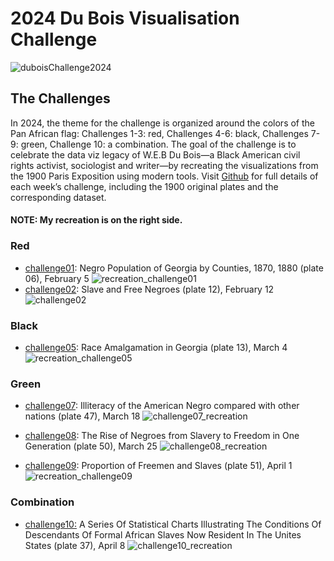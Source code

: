 # 2024 Du Bois Visualisation Challenge
![duboisChallenge2024](https://github.com/sndaba/2024DuBoisChallengeInRstats/assets/53818579/4b18b046-b06f-4bb6-b071-3b27dab2293f)
## The Challenges

In 2024, the theme for the challenge is organized around the colors of the Pan African flag: Challenges 1-3: red, Challenges 4-6: black, Challenges 7-9: green, Challenge 10: a combination.
The goal of the challenge is to celebrate the data viz legacy of W.E.B Du Bois—a Black American civil rights activist, sociologist and writer—by recreating the visualizations from the 1900 Paris Exposition using modern tools. 
Visit [Github](https://github.com/ajstarks/dubois-data-portraits/blob/master/challenge/2024/README.md) for full details of each week’s challenge, including the 1900 original plates and the corresponding dataset.
####  NOTE: My recreation is on the right side.

### Red
+ [challenge01](https://github.com/sndaba/2024DuBoisChallengeInRstats/tree/main/challenge01): Negro Population of Georgia by Counties, 1870, 1880 (plate 06), February 5
  ![recreation_challenge01](https://github.com/sndaba/2024DuBoisChallengeInRstats/assets/53818579/714d040e-2b05-4ce2-81d2-63b9c0e5bf2e)
+ [challenge02](https://github.com/sndaba/2024DuBoisChallengeInRstats/tree/main/challenge02): Slave and Free Negroes (plate 12), February 12
![challenge02](https://github.com/sndaba/2024DuBoisChallengeInRstats/assets/53818579/19bb84e8-0c30-4ba5-8fa5-b4b45c74127b)

### Black
+ [challenge05](https://github.com/sndaba/2024DuBoisChallengeInRstats/tree/main/challenge05): Race Amalgamation in Georgia (plate 13), March 4
  ![recreation_challenge05](https://github.com/sndaba/2024DuBoisChallengeInRstats/assets/53818579/40b93d30-02d1-45dc-b281-19adad265711)

### Green
+ [challenge07](https://github.com/sndaba/2024DuBoisChallengeInRstats/tree/main/challenge07): Illiteracy of the American Negro compared with other nations (plate 47), March 18
 ![challenge07_recreation](https://github.com/sndaba/2024DuBoisChallengeInRstats/assets/53818579/808f3b75-30fc-4025-b9ce-8a78f9d76551)

+ [challenge08](https://github.com/sndaba/2024DuBoisChallengeInRstats/tree/main/challenge08): The Rise of Negroes from Slavery to Freedom in One Generation (plate 50), March 25
  ![challenge08_recreation](https://github.com/sndaba/2024DuBoisChallengeInRstats/assets/53818579/86ba2127-bb77-4b03-9c7e-e7205f374a42)

+ [challenge09](https://github.com/sndaba/2024DuBoisChallengeInRstats/tree/main/challenge09): Proportion of Freemen and Slaves (plate 51), April 1
![recreation_challenge09](https://github.com/sndaba/2024DuBoisChallengeInRstats/assets/53818579/86dcd9cf-bb8e-49d3-b02e-1eaac0f66770)


### Combination
+ [challenge10:](https://github.com/sndaba/2024DuBoisChallengeInRstats/tree/main/challenge10) A Series Of Statistical Charts Illustrating The Conditions Of Descendants Of Formal African Slaves Now Resident In The Unites States (plate 37), April 8
  ![challenge10_recreation](https://github.com/sndaba/2024DuBoisChallengeInRstats/assets/53818579/8752a3c1-decb-4b42-ac4e-88f1bd6c5f2c)

